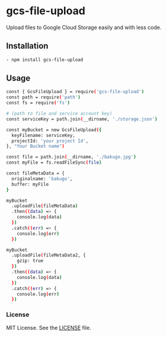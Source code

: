 # gcs-file-upload

Upload files to Google Cloud Storage easily and with less code.

## Installation

```sh
- npm install gcs-file-upload
```

## Usage

```sh
const { GcsFileUpload } = require('gcs-file-upload')
const path = require('path')
const fs = require('fs')

# (path to file and service account key)
const serviceKey = path.join(__dirname, './storage.json')

const myBucket = new GcsFileUpload({
  keyFilename: serviceKey,
  projectId: 'your project Id',
}, "Your Bucket name")

const file = path.join(__dirname, './bakugo.jpg')
const myFile = fs.readFileSync(file)

const fileMetaData = {
  originalname: 'bakugo',
  buffer: myFile
}

myBucket
  .uploadFile(fileMetaData)
  .then((data) => {
	console.log(data)
  })
  .catch((err) => {
	console.log(err)
  })

myBucket
  .uploadFile(fileMetaData2, {
    gzip: true
  })
  .then((data) => {
	console.log(data)
  })
  .catch((err) => {
	console.log(err)
  })

```

### License

MIT License. See the [LICENSE](LICENSE) file.
